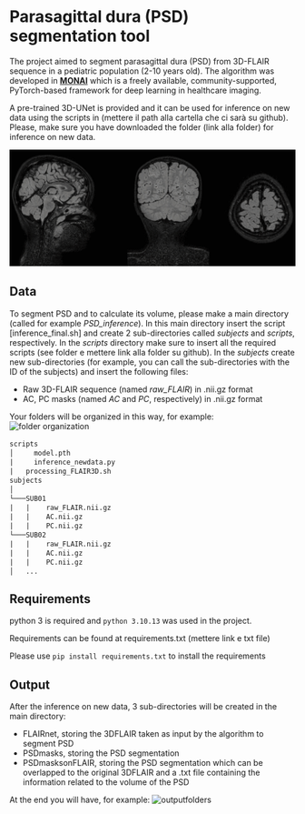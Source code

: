 # Parasagittal dura (PSD) segmentation tool 

The project aimed to segment parasagittal dura (PSD) from 3D-FLAIR sequence in a pediatric population (2-10 years old).
The algorithm was developed in [**MONAI**](https://monai.io/) which is a freely available, community-supported, PyTorch-based framework for deep learning in healthcare imaging.

A pre-trained 3D-UNet is provided and it can be used for inference on new data using the scripts in (mettere il path alla cartella che ci sarà su github). 
Please, make sure you have downloaded the folder (link alla folder) for inference on new data.

<p align="center">
  <img src="https://github.com/gloria-rizzato/MONAI-segmentation/blob/main/PSD.gif"/>
</p>

## Data

To segment PSD and to calculate its volume, please make a main directory (called for example *PSD_inference*). In this main directory insert the script [inference_final.sh] and create 2 sub-directories called *subjects* and *scripts*, respectively. In the *scripts* directory make sure to insert all the required scripts (see folder e mettere link alla folder su github). In the *subjects*  create new sub-directories (for example, you can call the sub-directories with the ID of the subjects) and insert the following files:

- Raw 3D-FLAIR sequence (named *raw_FLAIR*) in .nii.gz format
- AC, PC masks (named *AC* and *PC*, respectively) in .nii.gz format

Your folders will be organized in this way, for example:
![folder organization](https://github.com/user-attachments/assets/594b2b22-0592-45bf-b323-51c194c5d1d4)

```
scripts
│	  model.pth 
|	  inference_newdata.py
|  	processing_FLAIR3D.sh 
subjects
│
└───SUB01
|   |    raw_FLAIR.nii.gz
|   |    AC.nii.gz
|   |    PC.nii.gz
└───SUB02
|   |    raw_FLAIR.nii.gz
|   |    AC.nii.gz
|   |    PC.nii.gz
│   ...
```

## Requirements

python 3 is required and `python 3.10.13` was used in the project.

Requirements can be found at requirements.txt (mettere link e txt file)

Please use ```pip install requirements.txt``` to install the requirements

## Output 

After the inference on new data, 3 sub-directories will be created in the main directory:
- FLAIRnet, storing the 3DFLAIR taken as input by the algorithm to segment PSD
- PSDmasks, storing the PSD segmentation
- PSDmasksonFLAIR, storing the PSD segmentation which can be overlapped to the original 3DFLAIR and a .txt file containing the information related to the volume of the PSD

At the end you will have, for example:
![outputfolders](https://github.com/user-attachments/assets/bad6dd89-48fd-4294-baf7-7aec02a19ec8)

